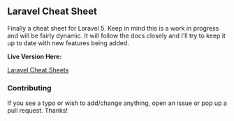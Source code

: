## Laravel Cheat Sheet

Finally a cheat sheet for Laravel 5. Keep in mind this is a work in progress and will be fairly dynamic. It will follow the docs closely and I'll try to keep it up to date with new features being added.

**Live Version Here:**

[Laravel Cheat Sheets](http://cheats.jesse-obrien.ca)


### Contributing

If you see a typo or wish to add/change anything, open an issue or pop up a pull request. Thanks!
